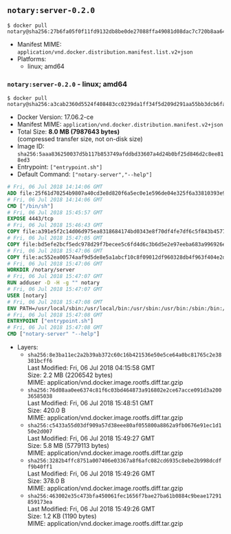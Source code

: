 ## `notary:server-0.2.0`

```console
$ docker pull notary@sha256:27b6fa05f0f11fd9132db8be0de27088ffa49081d08dac7c720b8aa64e35165c
```

-	Manifest MIME: `application/vnd.docker.distribution.manifest.list.v2+json`
-	Platforms:
	-	linux; amd64

### `notary:server-0.2.0` - linux; amd64

```console
$ docker pull notary@sha256:a3cab2360d5524f408483cc0239da1ff34f5d209d291aa55bb3dcb6fa5905078
```

-	Docker Version: 17.06.2-ce
-	Manifest MIME: `application/vnd.docker.distribution.manifest.v2+json`
-	Total Size: **8.0 MB (7987643 bytes)**  
	(compressed transfer size, not on-disk size)
-	Image ID: `sha256:5aaa836250037d5b117b853749afddbd33607a4d24b0bf25d846d2c8ee818ed3`
-	Entrypoint: `["entrypoint.sh"]`
-	Default Command: `["notary-server","--help"]`

```dockerfile
# Fri, 06 Jul 2018 14:14:06 GMT
ADD file:25f61d70254b9807a40cd3e8d820f6a5ec0e1e596de04e325f6a33810393e95a in / 
# Fri, 06 Jul 2018 14:14:06 GMT
CMD ["/bin/sh"]
# Fri, 06 Jul 2018 15:45:57 GMT
EXPOSE 4443/tcp
# Fri, 06 Jul 2018 15:46:43 GMT
COPY file:a391e5f2c14d06d975ea8318684174bd0343e8f70df4fe7df6c5f843b4577f75 in /notary/server/ 
# Fri, 06 Jul 2018 15:47:05 GMT
COPY file:bd5efe2bcf5edc978d29f7becee5c6fd4d6c3b6d5e2e97eeba683a996926ebe6 in /notary/server/ 
# Fri, 06 Jul 2018 15:47:06 GMT
COPY file:ac552ea00574aaf9d5de8e5a1abcf10c8f09012df960328db4f963f404e2d409 in /notary/server/ 
# Fri, 06 Jul 2018 15:47:06 GMT
WORKDIR /notary/server
# Fri, 06 Jul 2018 15:47:07 GMT
RUN adduser -D -H -g "" notary
# Fri, 06 Jul 2018 15:47:07 GMT
USER [notary]
# Fri, 06 Jul 2018 15:47:08 GMT
ENV PATH=/usr/local/sbin:/usr/local/bin:/usr/sbin:/usr/bin:/sbin:/bin:/notary/server
# Fri, 06 Jul 2018 15:47:08 GMT
ENTRYPOINT ["entrypoint.sh"]
# Fri, 06 Jul 2018 15:47:08 GMT
CMD ["notary-server" "--help"]
```

-	Layers:
	-	`sha256:8e3ba11ec2a2b39ab372c60c16b421536e50e5ce64a0bc81765c2e38381bcff6`  
		Last Modified: Fri, 06 Jul 2018 04:15:58 GMT  
		Size: 2.2 MB (2206542 bytes)  
		MIME: application/vnd.docker.image.rootfs.diff.tar.gzip
	-	`sha256:76d08aa0ee6374c81f6c03bd464873a916802e2ce67acce091d3a20036585038`  
		Last Modified: Fri, 06 Jul 2018 15:48:51 GMT  
		Size: 420.0 B  
		MIME: application/vnd.docker.image.rootfs.diff.tar.gzip
	-	`sha256:c5433a55d03df909a57d38eee80af055800a8862a9fb0676e91ec1d150e2d007`  
		Last Modified: Fri, 06 Jul 2018 15:49:27 GMT  
		Size: 5.8 MB (5779113 bytes)  
		MIME: application/vnd.docker.image.rootfs.diff.tar.gzip
	-	`sha256:3282b4ffc8751a007406e03367a8f6afc082cd6935c8ebe2b998dcdff9b40ff1`  
		Last Modified: Fri, 06 Jul 2018 15:49:26 GMT  
		Size: 378.0 B  
		MIME: application/vnd.docker.image.rootfs.diff.tar.gzip
	-	`sha256:463002e35c473bfa450061fec1656f7bae27ba61b0884c9beae17291859173ea`  
		Last Modified: Fri, 06 Jul 2018 15:49:26 GMT  
		Size: 1.2 KB (1190 bytes)  
		MIME: application/vnd.docker.image.rootfs.diff.tar.gzip
